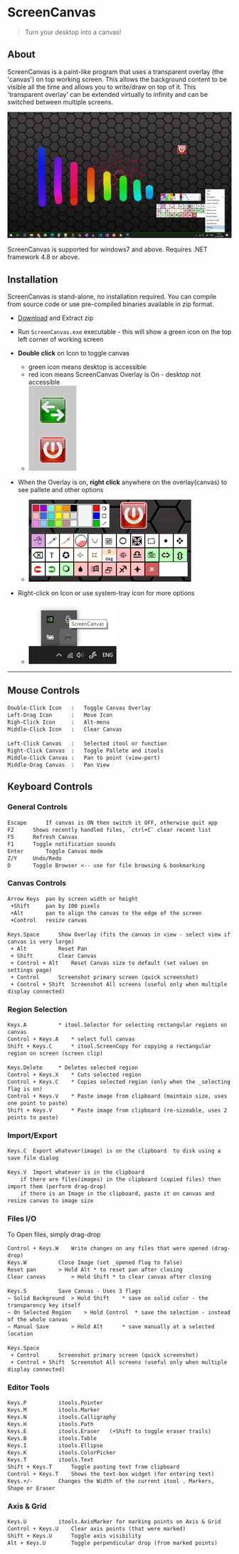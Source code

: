# ScreenCanvas

> Turn your desktop into a canvas!

## About

ScreenCanvas is a paint-like program that uses a transparent overlay (the 'canvas') on top working screen. 
This allows the background content to be visible all the time and allows you to write/draw on top of it. 
This 'transparent overlay' can be extended virtually to infinity and can be switched between multiple screens.

![1](mdsrc/1.png)

ScreenCanvas is supported for windows7 and above. Requires .NET framework 4.8 or above.


## Installation

ScreenCanvas is stand-alone, no installation required. You can compile from source code or use pre-compiled binaries available in zip format.

* [Download](https://github.com/Nelson-iitp/ScreenCanvas/raw/main/ScreenCanvas/ScreenCanvas.zip) and Extract zip

* Run `ScreenCanvas.exe` executable - this will show a green icon on the top left corner of working screen

* **Double click** on Icon to toggle canvas
	* green icon means desktop is accessible
	* red icon means ScreenCanvas Overlay is On - desktop not accessible
	* ![2](mdsrc/2.png) 
	
* When the Overlay is on, **right click** anywhere on the overlay(canvas) to see pallete and other options
	* ![4](mdsrc/4.png)

* Right-click on Icon or use system-tray icon for more options
	* ![3](mdsrc/3.png)
___

## Mouse Controls

```
Double-Click Icon	:	Toggle Canvas Overlay
Left-Drag Icon		:	Move Icon
Righ-Click Icon		:	Alt-menu
Middle-Click Icon	:	Clear Canvas

Left-Click Canvas	:	Selected itool or function
Right-Click Canvas	:	Toggle Pallete and itools
Middle-Click Canvas	:	Pan to point (view-port)
Middle-Drag Canvas	:	Pan View
```

## Keyboard Controls


### General Controls

```
Escape		If canvas is ON then switch it OFF, otherwise quit app
F2		Shows recently handled files, `ctrl+C` clear recent list
F5		Refresh Canvas
F1		Toggle notification sounds
Enter		Toggle Canvas mode
Z/Y		Undo/Redo
D		Toggle Browser <-- use for file browsing & bookmarking
```


### Canvas Controls

```
Arrow Keys	pan by screen width or height
 +Shift		pan by 100 pixels
 +Alt		pan to align the canvas to the edge of the screen
 +Control	resize canvas

Keys.Space		Show Overlay (fits the canvas in view - select view if canvas is very large)
 + Alt			Reset Pan
 + Shift		Clear Canvas
 + Control + Alt	Reset Canvas size to default (set values on settings page)
 + Control		Screenshot primary screen (quick screenshot)
 + Control + Shift	Screenshot All screens (useful only when multiple display connected)

```

### Region Selection 

```
Keys.A			* itool.Selector for selecting rectangular regions on canvas
Control + Keys.A	* select full canvas
Shift + Keys.C		* itool.ScreenCopy for copying a rectangular region on screen (screen clip)   

Keys.Delete		* Deletes selected region
Control + Keys.X	* Cuts selected region
Control + Keys.C	* Copies selected region (only when the _selecting flag is on)          
Control + Keys.V	* Paste image from clipboard (maintain size, uses one point to paste)
Shift + Keys.V		* Paste image from clipboard (re-sizeable, uses 2 points to paste)
```


### Import/Export

```
Keys.C	Export whatever(image) is on the clipboard  to disk using a save file dialog

Keys.V	Import whatever is in the clipboard
	if there are files(images) in the clipboard (copied files) then import them (perform drag-drop)
	if there is an Image in the clipboard, paste it on canvas and resize canvas to image size
```



### Files I/O

To Open files, simply drag-drop

```
Control + Keys.W	Write changes on any files that were opened (drag-drop)
Keys.W			Close Image (set _opened flag to false)
Reset pan		> Hold Alt * to reset pan after closing
Clear canvas		> Hold Shift * to clear canvas after closing

Keys.S			Save Canvas - Uses 3 flags
~ Solid Background	> Hold Shift    * save on solid color - the transparency key itself
~ On Selected Region	> Hold Control  * save the selection - instead of the whole canvas
~ Manual Save		> Hold Alt      * save manually at a selected location

Keys.Space
 + Control		Screenshot primary screen (quick screenshot)
 + Control + Shift	Screenshot All screens (useful only when multiple display connected)
```

### Editor Tools

```
Keys.P			itools.Pointer
Keys.M			itools.Marker
Keys.N			itools.Calligraphy
Keys.H			itools.Path
Keys.E			itools.Eraser	(+Shift to toggle eraser trails)
Keys.B			itools.Table
Keys.I			itools.Ellipse
Keys.K			itools.ColorPicker
Keys.T			itools.Text 
Shift + Keys.T		Toggle pasting text from clipboard
Control + Keys.T	Shows the text-box widget (for entering text)
Keys.+/-		Changes the Width of the current itool . Markers, Shape or Eraser
```

### Axis & Grid

```
Keys.U			itools.AxisMarker for marking points on Axis & Grid 
Control + Keys.U	Clear axis points (that were marked)
Shift + Keys.U		Toggle axis visibility
Alt + Keys.U		Toggle perpendicular drop (from marked points)
```
